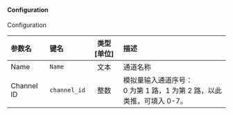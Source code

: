 <!--
DO NOT EDIT THIS FILE DIRECTLY.
This file is generated by tools/comp-docs.js.
All changes will be overwritten by regeneration.
-->

<slot class="model-parameters">

#### Configuration

Configuration

| 参数名 | 键名 | 类型 [单位] | 描述 |
|:------ |:---- |:-----------:|:---- |
| Name | `Name` | 文本 | 通道名称 |
| Channel ID | `channel_id` | 整数 | 模拟量输入通道序号：<br/>0 为第 1 路，1 为第 2 路，以此类推，可填入 0-7。 |


</slot>
